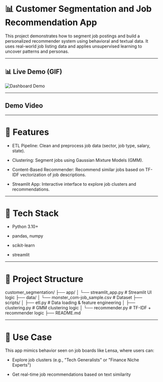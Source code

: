 # 📊 Customer Segmentation and Job Recommendation App


This project demonstrates how to segment job postings and build a personalized recommender system using behavioral and textual data. It uses real-world job listing data and applies unsupervised learning to uncover patterns and personas.

----


## 📊 Live Demo (GIF)

![Dashboard Demo](assets/demo.gif)

---

## Demo Video



---


# 🚀 Features
- ETL Pipeline: Clean and preprocess job data (sector, job type, salary, state).

- Clustering: Segment jobs using Gaussian Mixture Models (GMM).

- Content-Based Recommender: Recommend similar jobs based on TF-IDF vectorization of job descriptions.

- Streamlit App: Interactive interface to explore job clusters and recommendations.

----

# 🧠 Tech Stack

- Python 3.10+

- pandas, numpy

- scikit-learn

- streamlit

---

# 📁 Project Structure

customer_segmentation/
├── app/
│   └── streamlit_app.py            # Streamlit UI logic
├── data/
│   └── monster_com-job_sample.csv # Dataset
├── scripts/
│   ├── etl.py                      # Data loading & feature engineering
│   ├── clustering.py               # GMM clustering logic
│   └── recommender.py              # TF-IDF + recommender logic
├── README.md


---

# 📌 Use Case

This app mimics behavior seen on job boards like Lensa, where users can:

- Explore job clusters (e.g., "Tech Generalists" or "Finance Niche Experts")

- Get real-time job recommendations based on text similarity
